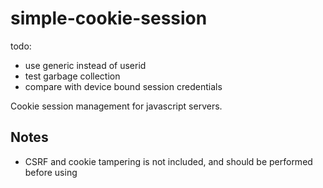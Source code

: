 # simple-cookie-session

todo:
- use generic instead of userid
- test garbage collection
- compare with device bound session credentials


Cookie session management for javascript servers.

## Notes

- CSRF and cookie tampering is not included, and should be performed before using
